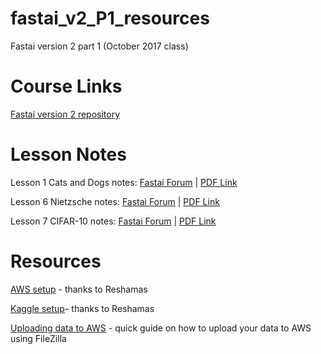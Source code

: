 # fastai_v2_P1_resources
Fastai version 2 part 1 (October 2017 class)

# Course Links
[Fastai version 2 repository](https://github.com/fastai/fastai)

# Lesson Notes
Lesson 1 Cats and Dogs notes: [Fastai Forum](http://forums.fast.ai/t/cats-and-dogs-code-notes/7561) | [PDF Link](images/lesson1_notes.pdf "PDF Link")

Lesson 6 Nietzsche notes: [Fastai Forum](http://forums.fast.ai/t/nietzsche-notes-lesson-6/8682) | [PDF Link](images/lesson6-rnn_notes.pdf "PDF Link")

Lesson 7 CIFAR-10 notes: [Fastai Forum](http://forums.fast.ai/t/cifar-10-notes-lesson-7/8888) | [PDF Link](images/lesson7-cifar10_notes.pdf "PDF Link")

# Resources
[AWS setup](https://github.com/reshamas/fastai_deeplearn_part1/blob/master/tools/aws_ami_gpu_setup.md) - thanks to Reshamas

[Kaggle setup](https://github.com/reshamas/fastai_deeplearn_part1/blob/master/tools/download_data_kaggle_cli.md)- thanks to Reshamas

[Uploading data to AWS](https://github.com/asvcode/fastai_v2_P1_resources/blob/master/Uploading%20data%20to%20AWS.md) - quick guide on how to upload your data to AWS using FileZilla



